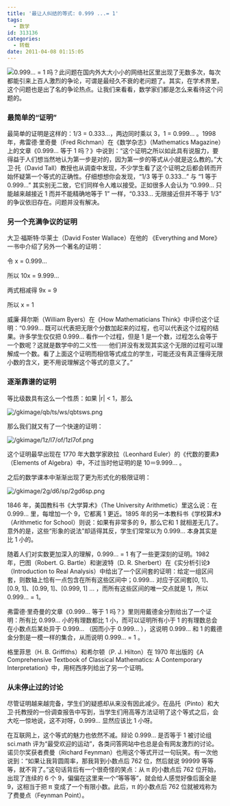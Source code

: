 ```yaml
---
title: '最让人纠结的等式: 0.999 ...= 1'
tags:
  - 数学
id: 313136
categories:
  - 转载
date: 2011-04-08 01:15:05
---
```


![](http://www.guokr.com/gkimage/si/f9/66/sif966.png)0.999... = 1 吗？此问题在国内外大大小小的网络社区里出现了无数多次，每次都能引来上百人激烈的争论，可谓是最经久不衰的老问题了。其实，在学术界里，这个问题也是出了名的争论热点。让我们来看看，数学家们都是怎么来看待这个问题的。

### 最简单的“证明”

最简单的证明是这样的：1/3 = 0.333...，两边同时乘以 3，1 = 0.999... 。1998 年，弗雷德·里奇曼（Fred Richman）在《数学杂志》（Mathematics Magazine）上的文章《0.999... 等于 1 吗？》中说到：“这个证明之所以如此具有说服力，要得益于人们想当然地认为第一步是对的，因为第一步的等式从小就是这么教的。”大卫·托（David Tall）教授也从调查中发现，不少学生看了这个证明之后都会转而开始怀疑第一个等式的正确性。仔细想想你会发现，“1/3 等于 0.333…” 与 “1 等于 0.999…” 其实别无二致，它们同样令人难以接受。正如很多人会认为 “0.999… 只能越来越接近 1 而并不能精确地等于 1” 一样，“0.333… 无限接近但并不等于 1/3” 的争议依旧存在。问题并没有解决。

### 另一个充满争议的证明

大卫·福斯特·华莱士（David Foster Wallace）在他的 《Everything and More》一书中介绍了另外一个著名的证明：

令 x = 0.999...

所以 10x = 9.999...

两式相减得 9x = 9

所以 x = 1

威廉·拜尔斯（William Byers）在《How Mathematicians Think》中评价这个证明：“0.999... 既可以代表把无限个分数加起来的过程，也可以代表这个过程的结果。许多学生仅仅把 0.999... 看作一个过程，但是 1 是一个数，过程怎么会等于一个数呢？这就是数学中的二义性⋯⋯他们并没有发现其实这个无限的过程可以理解成一个数。看了上面这个证明而相信等式成立的学生，可能还没有真正懂得无限小数的含义，更不用说理解这个等式的意义了。”

### 逐渐靠谱的证明

等比级数具有这么一个性质：如果 |r| &lt; 1，那么

![/gkimage/qb/ts/ws/qbtsws.png](http://www.guokr.com/gkimage/qb/ts/ws/qbtsws.png)

那么我们就又有了一个快速的证明：

![/gkimage/1z/l7/of/1zl7of.png](http://www.guokr.com/gkimage/1z/l7/of/1zl7of.png)

这个证明最早出现在 1770 年大数学家欧拉（Leonhard Euler）的《代数的要素》（Elements of Algebra）中，不过当时他证明的是 10＝9.999... 。

之后的数学课本中渐渐出现了更为形式化的极限证明：

![/gkimage/2g/d6/sp/2gd6sp.png](http://www.guokr.com/gkimage/2g/d6/sp/2gd6sp.png)

1846 年，美国教科书《大学算术》（The University Arithmetic）里这么说：在 0.999... 里，每增加一个 9，它都离 1 更近。1895 年的另一本教科书《学校算术》（Arithmetic for School）则说：如果有非常多的 9，那么它和 1 就相差无几了。意外的是，这些“形象的说法”却适得其反，学生们常常以为 0.999... 本身其实是比 1 小的。

随着人们对实数更加深入的理解，0.999... = 1 有了一些更深刻的证明。1982 年，巴图（Robert. G. Bartle）和谢波特（D. R. Sherbert）在《实分析引论》（Introduction to Real Analysis）中给出了一个区间套的证明：给定一组区间套，则数轴上恰有一点包含在所有这些区间中；0.999... 对应于区间套[0, 1]、[0.9, 1]、[0.99, 1]、[0.999, 1] ... ，而所有这些区间的唯一交点就是 1，所以 0.999... = 1。

弗雷德·里奇曼的文章《0.999... 等于 1 吗？》里则用戴德金分割给出了一个证明：所有比 0.999... 小的有理数都比 1 小，而可以证明所有小于 1 的有理数总会在小数点后某处异于 0.999... （因而小于 0.999... ），这说明 0.999... 和 1 的戴德金分割是一模一样的集合，从而说明 0.999... = 1 。

格里菲思（H. B. Griffiths）和希尔顿（P. J. Hilton）在 1970 年出版的《A Comprehensive Textbook of Classical Mathematics: A Contemporary Interpretation》中，用柯西序列给出了另一个证明。

### 从未停止过的讨论

尽管证明越来越完备，学生们的疑惑却从来没有因此减少。在品托（Pinto）和大卫·托教授的一份调查报告中写到，当学生们用高等方法证明了这个等式之后，会大吃一惊地说，这不对呀，0.999… 显然应该比 1 小呀。

在互联网上，这个等式的魅力也依然不减。辩论 0.999… 是否等于 1 被讨论组 sci.math 评为“最受欢迎的运动”，各类问答网站中也总是会有网友激烈的讨论。 诺贝尔奖获者费曼（Richard Feynman）也用这个等式开过一句玩笑。有一次他说到：“如果让我背圆周率，那我背到小数点后 762 位，然后就说 99999 等等等，就不背了。”这句话背后有一个很奇怪的笑点：从 π 的小数点后 762 位开始，出现了连续的 6 个 9，偏偏在这里来一个“等等等”，就会给人感觉好像后面全是 9，这相当于把 π 变成了一个有限小数。此后，π 的小数点后 762 位就被戏称为了费曼点（Feynman Point）。
